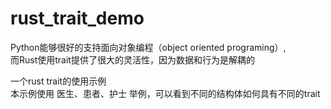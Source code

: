 # rust_trait_demo
Python能够很好的支持面向对象编程（object oriented programing）,  
而Rust使用trait提供了很大的灵活性，因为数据和行为是解耦的

一个rust trait的使用示例  
本示例使用 医生、患者、护士 举例，可以看到不同的结构体如何具有不同的trait  


